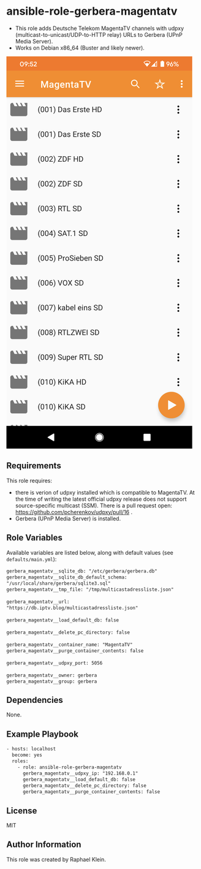 ansible-role-gerbera-magentatv
=========

* This role adds Deutsche Telekom MagentaTV channels with udpxy (multicast-to-unicast/UDP-to-HTTP relay) URLs to Gerbera (UPnP Media Server).
* Works on Debian x86_64 (Buster and likely newer).

![Screenshot-VLC-Player-Android](docs/Screenshot-VLC-Player-Android.png?raw=true)

Requirements
------------

This role requires:
* there is verion of udpxy installed which is compatible to MagentaTV. At the time of writing the latest official udpxy release does not support source-specific multicast (SSM). There is a pull request open: https://github.com/pcherenkov/udpxy/pull/16 .
* Gerbera (UPnP Media Server) is installed.

Role Variables
--------------

Available variables are listed below, along with default values (see `defaults/main.yml`):
```
gerbera_magentatv__sqlite_db: "/etc/gerbera/gerbera.db"
gerbera_magentatv__sqlite_db_default_schema: "/usr/local/share/gerbera/sqlite3.sql"
gerbera_magentatv__tmp_file: "/tmp/multicastadressliste.json"

gerbera_magentatv__url: "https://db.iptv.blog/multicastadressliste.json"

gerbera_magentatv__load_default_db: false

gerbera_magentatv__delete_pc_directory: false

gerbera_magentatv__container_name: "MagentaTV"
gerbera_magentatv__purge_container_contents: false

gerbera_magentatv__udpxy_port: 5056

gerbera_magentatv__owner: gerbera
gerbera_magentatv__group: gerbera
```

Dependencies
------------

None.

Example Playbook
----------------

```
- hosts: localhost
  become: yes
  roles:
    - role: ansible-role-gerbera-magentatv
      gerbera_magentatv__udpxy_ip: "192.168.0.1"
      gerbera_magentatv__load_default_db: false
      gerbera_magentatv__delete_pc_directory: false
      gerbera_magentatv__purge_container_contents: false
```

License
-------

MIT

Author Information
------------------

This role was created by Raphael Klein.
